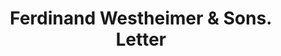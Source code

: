 ---
doi: 10.7916/D82N6DCC
date_other: '1917'
date_other_textual: '1917'
form: correspondence
genre:
- Letters (correspondence)
name:
- Ferdinand Westheimer & Sons
object_in_context_url: https://biggert.cul.columbia.edu/items/view/ave_biggert_01255
subject_hierarchical_geographic:
- Cincinnati, Ohio, United States
subject_name:
- Ferdinand Westheimer & Sons
title: Ferdinand Westheimer & Sons. Letter
sort_title: Ferdinand Westheimer & Sons. Letter
call_number: ave_biggert_01255
coordinates:
- 39.1,-84.51666666666667
pid: ave_biggert_01255
identifiers: ave_biggert_01255
thumbnail: https://derivativo-3.library.columbia.edu/iiif/2/ldpd:343326/full/!256,256/0/native.jpg
permalink: /biggert/ave_biggert_01255/
layout: iiif-image-page
---